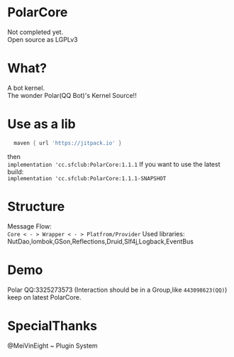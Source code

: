 # PolarCore
Not completed yet.  
Open source as LGPLv3

# What?
A bot kernel.  
The wonder Polar(QQ Bot)'s Kernel Source!!  

# Use as a lib
```groovy
  maven { url 'https://jitpack.io' }
```
then  
`implementation 'cc.sfclub:PolarCore:1.1.1`
If you want to use the latest build:  
`implementation 'cc.sfclub:PolarCore:1.1.1-SNAPSHOT`

# Structure
Message Flow:  
`Core < - > Wrapper < - > Platfrom/Provider`
Used libraries:  
NutDao,lombok,GSon,Reflections,Druid,Slf4j,Logback,EventBus

# Demo
Polar QQ:3325273573
(Interaction should be in a Group,like `443098623(QQ)`)
keep on latest PolarCore. 

# SpecialThanks
@MeiVinEight ~ Plugin System
